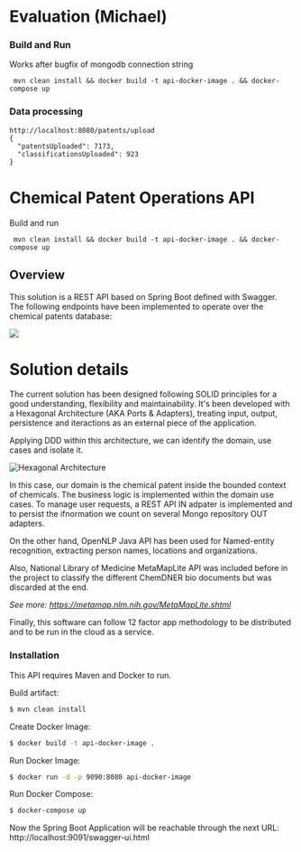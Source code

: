 # Evaluation (Michael)

### Build and Run

Works after bugfix of mongodb connection string

```
 mvn clean install && docker build -t api-docker-image . && docker-compose up
```

### Data processing
```
http://localhost:8080/patents/upload
{
  "patentsUploaded": 7173,
  "classificationsUploaded": 923
}
```

# Chemical Patent Operations API 

Build and run

```
 mvn clean install && docker build -t api-docker-image . && docker-compose up
```


## Overview

This solution is a REST API based on Spring Boot defined with Swagger. The following endpoints have been implemented to operate over the chemical patents database:

![](pictures/api_preview.png)
  

# Solution details

The current solution has been designed following SOLID principles for a good understanding, flexibility and maintainability. It's been developed with a Hexagonal Architecture (AKA Ports & Adapters), treating input, output, persistence and iteractions as an external piece of the application.

Applying DDD within this architecture, we can identify the domain, use cases and isolate it.

![Hexagonal Architecture](https://blog.octo.com/wp-content/uploads/2020/06/archi_hexa_en_06-1024x526.png)

In this case, our domain is the chemical patent inside the bounded context of chemicals. The business logic is implemented within the domain use cases. To manage user requests, a REST API IN adpater is implemented and to persist the ifnormation we count on several Mongo repository OUT adapters.

On the other hand, OpenNLP Java API has been used for Named-entity recognition, extracting person names, locations and organizations.

Also, National Library of Medicine MetaMapLite API was included before in the project to classify the different ChemDNER bio documents but was discarded at the end. 

*See more: https://metamap.nlm.nih.gov/MetaMapLite.shtml*

Finally, this software can follow 12 factor app methodology to be distributed and to be run in the cloud as a service.


### Installation

This API requires Maven and Docker to run.

Build artifact:
```sh
$ mvn clean install
```

Create Docker Image:
```sh
$ docker build -t api-docker-image .
```
Run Docker Image:
```sh
$ docker run -d -p 9090:8080 api-docker-image
```

Run Docker Compose:
```sh
$ docker-compose up
```

Now the Spring Boot Application will be reachable through the next URL:
http://localhost:9091/swagger-ui.html
